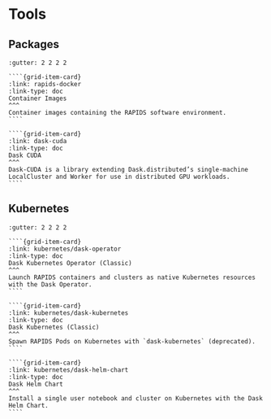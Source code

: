# Tools

## Packages

`````{gridtoctree} 1 2 2 3
:gutter: 2 2 2 2

````{grid-item-card}
:link: rapids-docker
:link-type: doc
Container Images
^^^
Container images containing the RAPIDS software environment.
````

````{grid-item-card}
:link: dask-cuda
:link-type: doc
Dask CUDA
^^^
Dask-CUDA is a library extending Dask.distributed’s single-machine LocalCluster and Worker for use in distributed GPU workloads.
````

`````

## Kubernetes

`````{gridtoctree} 1 2 2 3
:gutter: 2 2 2 2

````{grid-item-card}
:link: kubernetes/dask-operator
:link-type: doc
Dask Kubernetes Operator (Classic)
^^^
Launch RAPIDS containers and clusters as native Kubernetes resources with the Dask Operator.
````

````{grid-item-card}
:link: kubernetes/dask-kubernetes
:link-type: doc
Dask Kubernetes (Classic)
^^^
Spawn RAPIDS Pods on Kubernetes with `dask-kubernetes` (deprecated).
````

````{grid-item-card}
:link: kubernetes/dask-helm-chart
:link-type: doc
Dask Helm Chart
^^^
Install a single user notebook and cluster on Kubernetes with the Dask Helm Chart.
````

`````
